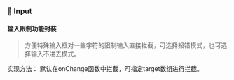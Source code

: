 ### 🌚 Input

#### 输入限制功能封装

> 方便特殊输入框对一些字符的限制输入直接拦截，可选择报错模式，也可选择输入不进去模式。

实现方法：
默认在onChange函数中拦截，可指定target数组进行拦截。  